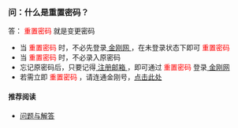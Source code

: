 ### 问：什么是重置密码？
答：<font color="Red"> 重置密码 </font>就是变更密码
- 当<font color="Red"> 重置密码 </font>时，不必先登录[ 金刚网 ](https://a2zitpro.github.io/web/金刚中文网)，在未登录状态下即可<font color="Red"> 重置密码 </font>
- 当<font color="Red"> 重置密码 </font>时，不必录入原密码
- 忘记原密码后，只要记得[ 注册邮箱 ](https://a2zitpro.github.io/web/注册邮箱)，即可通过<font color="Red"> 重置密码 </font>登录[ 金刚网 ](https://a2zitpro.github.io/web/金刚中文网)
- 若需立即<font color="Red"> 重置密码 </font>，请连通金刚号，[点击此处](https://www.atozitpro.net/zh/password-reset/)
#### 推荐阅读
- [ 问题与解答 ](https://a2zitpro.github.io/web/问题与解答)
